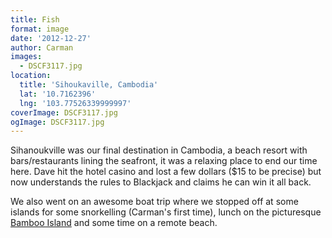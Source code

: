 ```yaml
---
title: Fish
format: image
date: '2012-12-27'
author: Carman
images:
  - DSCF3117.jpg
location:
  title: 'Sihoukaville, Cambodia'
  lat: '10.7162396'
  lng: '103.77526339999997'
coverImage: DSCF3117.jpg
ogImage: DSCF3117.jpg
---
```


Sihanoukville was our final destination in Cambodia, a beach resort with bars/restaurants lining the seafront, it was a relaxing place to end our time here. Dave hit the hotel casino and lost a few dollars (\$15 to be precise) but now understands the rules to Blackjack and claims he can win it all back.

We also went on an awesome boat trip where we stopped off at some islands for some snorkelling (Carman's first time), lunch on the picturesque [Bamboo Island](http://www.cambodia-beach.com/coasters/bamboo-island.html) and some time on a remote beach.
